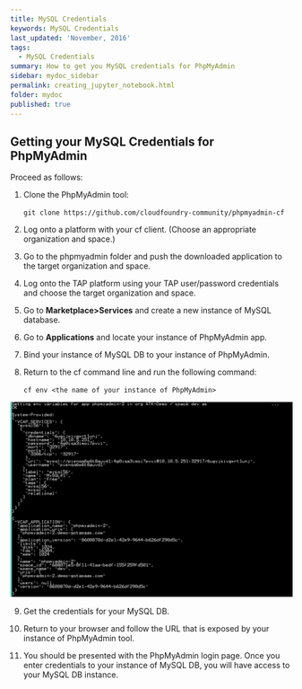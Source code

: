 ```yaml
---
title: MySQL Credentials
keywords: MySQL Credentials
last_updated: 'November, 2016'
tags:
  - MySQL Credentials
summary: How to get you MySQL credentials for PhpMyAdmin 
sidebar: mydoc_sidebar
permalink: creating_jupyter_notebook.html
folder: mydoc
published: true
---
```


## Getting your MySQL Credentials for PhpMyAdmin

Proceed as follows:

1. Clone the PhpMyAdmin tool:

      `git clone https://github.com/cloudfoundry-community/phpmyadmin-cf`

9. Log onto a platform with your cf client. (Choose an appropriate organization and space.)

9. Go to the phpmyadmin folder and push the downloaded application to the target organization and space. 

9. Log onto the TAP platform using your TAP user/password credentials and choose the target organization and space.

9. Go to **Marketplace>Services** and create a new instance of MySQL database. 

9. Go to **Applications** and locate your instance of PhpMyAdmin app.

9. Bind your instance of MySQL DB to your instance of PhpMyAdmin. 

9. Return to the cf command line and run the following command: 

    `cf env <the name of your instance of PhpMyAdmin>`

 ![Getting_Credentials_for_MySQL](/images/MySQL_Getting_Credentials_MyPhpAdmin_v7.png)

9. Get the credentials for your MySQL DB.

9. Return to your browser and follow the URL that is exposed by your instance of PhpMyAdmin tool.

9. You should be presented with the PhpMyAdmin login page. Once you enter credentials to your instance of MySQL DB, you will have access to your MySQL DB instance. 


